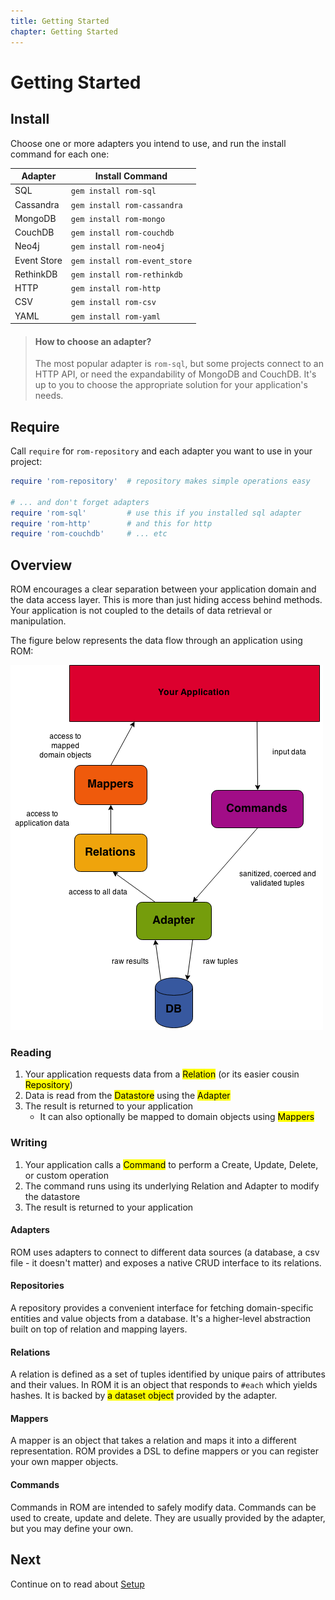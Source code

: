 ```yaml
---
title: Getting Started
chapter: Getting Started
---
```


# Getting Started

## Install

Choose one or more adapters you intend to use, and run the install command for
each one:

|Adapter|Install Command|
|-------|---------------|
|SQL|`gem install rom-sql`|
|Cassandra|`gem install rom-cassandra`|
|MongoDB|`gem install rom-mongo`|
|CouchDB|`gem install rom-couchdb`|
|Neo4j|`gem install rom-neo4j`|
|Event Store|`gem install rom-event_store`|
|RethinkDB|`gem install rom-rethinkdb`|
|HTTP|`gem install rom-http`|
|CSV|`gem install rom-csv`|
|YAML|`gem install rom-yaml`|

> #### How to choose an adapter?
>
> The most popular adapter is `rom-sql`, but some projects connect to an HTTP
> API, or need the expandability of MongoDB and CouchDB. It's up to you to
> choose the appropriate solution for your application's needs.

## Require

Call `require` for `rom-repository` and each adapter you want to use in your
project:

```ruby
require 'rom-repository'  # repository makes simple operations easy

# ... and don't forget adapters
require 'rom-sql'         # use this if you installed sql adapter
require 'rom-http'        # and this for http
require 'rom-couchdb'     # ... etc
```

## Overview

ROM encourages a clear separation between your application domain and the data
access layer. This is more than just hiding access behind methods. Your
application is not coupled to the details of data retrieval or manipulation.

The figure below represents the data flow through an application using ROM:

<img src="/images/rom-design-overview.png"/>

### Reading

1. Your application requests data from a <mark>Relation</mark> (or its easier
   cousin <mark>Repository</mark>)
2. Data is read from the <mark>Datastore</mark> using the <mark>Adapter</mark>
3. The result is returned to your application
   * It can also optionally be mapped to domain objects using
     <mark>Mappers</mark>

### Writing

1. Your application calls a <mark>Command</mark> to perform a Create, Update,
   Delete, or custom operation
1. The command runs using its underlying Relation and Adapter to modify the
   datastore
1. The result is returned to your application

#### Adapters

ROM uses adapters to connect to different data sources (a database, a csv file -
it doesn't matter) and exposes a native CRUD interface to its relations.

#### Repositories

A repository provides a convenient interface for fetching domain-specific
entities and value objects from a database. It's a higher-level abstraction
built on top of relation and mapping layers.

#### Relations

A relation is defined as a set of tuples identified by unique pairs of
attributes and their values. In ROM it is an object that responds to `#each`
which yields hashes. It is backed by <mark>a dataset object</mark> provided by
the adapter.

#### Mappers

A mapper is an object that takes a relation and maps it into a different
representation. ROM provides a DSL to define mappers or you can register your
own mapper objects.

#### Commands

Commands in ROM are intended to safely modify data. Commands can be used to
create, update and delete. They are usually provided by the adapter, but you may
define your own.

## Next

Continue on to read about [Setup](/learn/setup)
